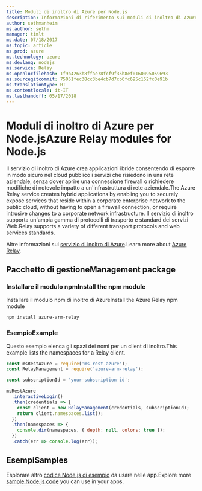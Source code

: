 ```yaml
---
title: Moduli di inoltro di Azure per Node.js
description: Informazioni di riferimento sui moduli di inoltro di Azure per Node.js
author: sethmanheim
ms.author: sethm
manager: timlt
ms.date: 07/18/2017
ms.topic: article
ms.prod: azure
ms.technology: azure
ms.devlang: nodejs
ms.service: Relay
ms.openlocfilehash: 1f9b4263b8ffae78fcf9f35b8ef0160095059693
ms.sourcegitcommit: 75051fec38cc3be4cb7d7cb6fc695c162fc0e91b
ms.translationtype: HT
ms.contentlocale: it-IT
ms.lasthandoff: 05/17/2018
---
```

# <a name="azure-relay-modules-for-nodejs"></a><span data-ttu-id="ceac4-103">Moduli di inoltro di Azure per Node.js</span><span class="sxs-lookup"><span data-stu-id="ceac4-103">Azure Relay modules for Node.js</span></span>

<span data-ttu-id="ceac4-104">Il servizio di inoltro di Azure crea applicazioni ibride consentendo di esporre in modo sicuro nel cloud pubblico i servizi che risiedono in una rete aziendale, senza dover aprire una connessione firewall o richiedere modifiche di notevole impatto a un'infrastruttura di rete aziendale.</span><span class="sxs-lookup"><span data-stu-id="ceac4-104">The Azure Relay service creates hybrid applications by enabling you to securely expose services that reside within a corporate enterprise network to the public cloud, without having to open a firewall connection, or require intrusive changes to a corporate network infrastructure.</span></span> <span data-ttu-id="ceac4-105">Il servizio di inoltro supporta un'ampia gamma di protocolli di trasporto e standard dei servizi Web.</span><span class="sxs-lookup"><span data-stu-id="ceac4-105">Relay supports a variety of different transport protocols and web services standards.</span></span>

<span data-ttu-id="ceac4-106">Altre informazioni sul [servizio di inoltro di Azure](https://docs.microsoft.com/azure/service-bus-relay/relay-what-is-it).</span><span class="sxs-lookup"><span data-stu-id="ceac4-106">Learn more about [Azure Relay](https://docs.microsoft.com/azure/service-bus-relay/relay-what-is-it).</span></span>

## <a name="management-package"></a><span data-ttu-id="ceac4-107">Pacchetto di gestione</span><span class="sxs-lookup"><span data-stu-id="ceac4-107">Management package</span></span>

### <a name="install-the-npm-module"></a><span data-ttu-id="ceac4-108">Installare il modulo npm</span><span class="sxs-lookup"><span data-stu-id="ceac4-108">Install the npm module</span></span>

<span data-ttu-id="ceac4-109">Installare il modulo npm di inoltro di Azure</span><span class="sxs-lookup"><span data-stu-id="ceac4-109">Install the Azure Relay npm module</span></span>

```bash
npm install azure-arm-relay
```

### <a name="example"></a><span data-ttu-id="ceac4-110">Esempio</span><span class="sxs-lookup"><span data-stu-id="ceac4-110">Example</span></span>

<span data-ttu-id="ceac4-111">Questo esempio elenca gli spazi dei nomi per un client di inoltro.</span><span class="sxs-lookup"><span data-stu-id="ceac4-111">This example lists the namespaces for a Relay client.</span></span>

```javascript
const msRestAzure = require('ms-rest-azure');
const RelayManagement = require('azure-arm-relay');

const subscriptionId = 'your-subscription-id';

msRestAzure
  .interactiveLogin()
  .then(credentials => {
    const client = new RelayManagement(credentials, subscriptionId);
    return client.namespaces.list();
  })
  .then(namespaces => {
    console.dir(namespaces, { depth: null, colors: true });
  })
  .catch(err => console.log(err));
```

## <a name="samples"></a><span data-ttu-id="ceac4-112">Esempi</span><span class="sxs-lookup"><span data-stu-id="ceac4-112">Samples</span></span>

<span data-ttu-id="ceac4-113">Esplorare altro [codice Node.js di esempio](https://azure.microsoft.com/resources/samples/?platform=nodejs) da usare nelle app.</span><span class="sxs-lookup"><span data-stu-id="ceac4-113">Explore more [sample Node.js code](https://azure.microsoft.com/resources/samples/?platform=nodejs) you can use in your apps.</span></span>
